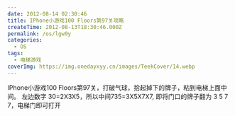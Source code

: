 ```yaml
---
date: 2012-08-14 02:30:46
title: IPhone小游戏100 Floors第97关攻略
createTime: 2012-08-13T18:30:46.000Z
permalink: /os/lgw9y
categories:
  - OS
tags:
  - 电梯游戏
coverImg: https://img.onedayxyy.cn/images/TeekCover/14.webp
---
```


IPhone小游戏100 Floors第97关，打破气球，拾起掉下的牌子，粘到电梯上面中间。 左边数字 30=2X3X5，所以中间735=3X5X7X7, 即将门口的牌子翻为 3 5 7 7，电梯门即可打开
